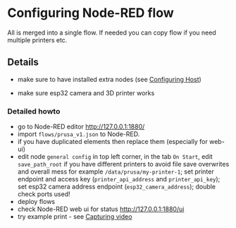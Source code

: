 # Configuring Node-RED flow

All is merged into a single flow.
If needed you can copy flow if you need multiple printers etc.

## Details

- make sure to have installed extra nodes
  (see [Configuring Host](Configuring.host.md))

- make sure esp32 camera and 3D printer works

### Detailed howto

- go to Node-RED editor http://127.0.0.1:1880/
- import `flows/prusa_v1.json` to Node-RED.
- if you have duplicated elements then replace them (especially for web-ui)
- edit node `general config` in top left corner, in the tab `On Start`,
  edit `save_path_root` if you have different printers to avoid file save overwrites and overall mess
  for example `/data/prusa/my-printer-1`;
  set printer endpoint and access key (`printer_api_address` and `printer_api_key`);
  set esp32 camera address endpoint (`esp32_camera_address`);
  double check ports used!
- deploy flows
- check Node-RED web ui for status http://127.0.0.1:1880/ui
- try example print - see [Capturing video](Capturing.video.md)
